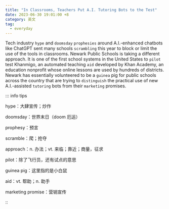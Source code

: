 ```yaml
---
title: "In Classrooms, Teachers Put A.I. Tutoring Bots to the Test"
date: 2023-06-30 19:01:00 +8
category: 英文
tag:
  - everyday
---
```


Tech industry `hype` and `doomsday` `prophesies` around A.I.-enhanced chatbots like ChatGPT sent many schools `scrambling` this year to block or limit the use of the tools in classrooms. Newark Public Schools is taking a different approach. It is one of the first school systems in the United States to `pilot` test Khanmigo, an automated teaching `aid` developed by Khan Academy, an education nonprofit whose online lessons are used by hundreds of districts. Newark has essentially volunteered to be a `guinea` pig for public schools across the country that are trying to `distinguish` the practical use of new A.I.-assisted `tutoring` bots from their `marketing` promises.

::: info tips

hype：大肆宣传；炒作

doomsday：世界末日（doom 厄运）

prophesy：预言

scramble：爬；抢夺

approach：n. 办法；vt. 来临；靠近；商量，征求

pilot：除了飞行员，还有试点的意思

guinea pig：这里指的是小白鼠

aid：vt. 帮助；n. 助手

marketing promise：营销宣传

::
